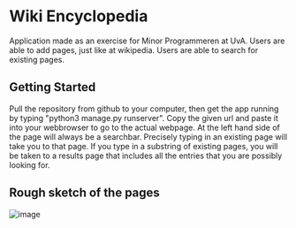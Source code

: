 # Wiki Encyclopedia

Application made as an exercise for Minor Programmeren at UvA.
Users are able to add pages, just like at wikipedia.
Users are able to search for existing pages.


## Getting Started

Pull the repository from github to your computer, then get the app running by typing "python3 manage.py runserver". Copy the given url and paste it into your webbrowser to go to the actual webpage. At the left hand side of the page will always be a searchbar. Precisely typing in an existing page will take you to that page. If you type in a substring of existing pages, you will be taken to a results page that includes all the entries that you are possibly looking for.


## Rough sketch of the pages

![image](/Users/larskinkel/Documents/Programming/Programmeerproject/Wiki/project-wiki-django-LarsKinkel/Sketch/sketchwiki.jpg)
